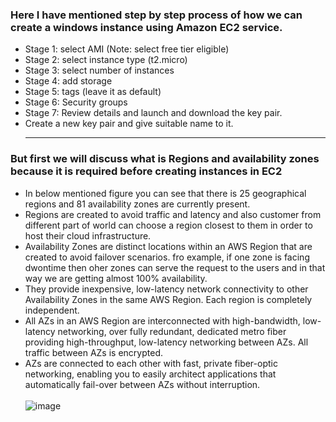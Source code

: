 ### Here I have mentioned step by step process of how we can create a windows instance using Amazon EC2 service.

- Stage 1: select AMI (Note: select free tier eligible) </br>
- Stage 2: select instance type (t2.micro) </br>
- Stage 3: select number of instances </br>
- Stage 4: add storage </br>
- Stage 5: tags (leave it as default) </br>
- Stage 6: Security groups </br>
- Stage 7:  Review details and launch and download the key pair. </br>
- Create a new key pair and give suitable name to it. <hr>

### But first we will discuss what is Regions and availability zones because it is required before creating instances in EC2

- In below mentioned figure you can see that there is 25 geographical regions and 81 availability zones are currently present. 
- Regions are created to avoid traffic and latency and also customer from different part of world can choose a region closest to them in order to host their cloud infrastructure.
- Availability Zones are distinct locations within an AWS Region that are created to avoid failover scenarios. fro example, if one zone is facing dwontime then oher zones can serve the request to the users and in that way we are getting almost 100% availability.
- They provide inexpensive, low-latency network connectivity to other Availability Zones in the same AWS Region. Each region is completely independent. 
- All AZs in an AWS Region are interconnected with high-bandwidth, low-latency networking, over fully redundant, dedicated metro fiber providing high-throughput, low-latency networking between AZs. All traffic between AZs is encrypted. 
- AZs are connected to each other with fast, private fiber-optic networking, enabling you to easily architect applications that automatically fail-over between AZs without interruption.<br><br>
![image](https://user-images.githubusercontent.com/83777309/130329084-c567ea7e-9a63-47d4-b750-0ce2fd15b915.png)

